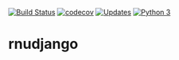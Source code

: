[![Build Status](https://travis-ci.com/rousuy/rnudjango.svg?branch=main)](https://travis-ci.com/rousuy/rnudjango)
[![codecov](https://codecov.io/gh/rousuy/rnudjango/branch/main/graph/badge.svg?token=iox3b4WOPu)](https://codecov.io/gh/rousuy/rnudjango)
[![Updates](https://pyup.io/repos/github/rousuy/rnudjango/shield.svg)](https://pyup.io/repos/github/rousuy/rnudjango/)
[![Python 3](https://pyup.io/repos/github/rousuy/rnudjango/python-3-shield.svg)](https://pyup.io/repos/github/rousuy/rnudjango/)
# rnudjango